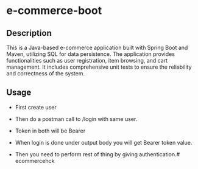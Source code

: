 # e-commerce-boot
## Description
This is a Java-based e-commerce application built with Spring Boot and Maven, utilizing SQL for data persistence. The application provides functionalities such as user registration, item browsing, and cart management. It includes comprehensive unit tests to ensure the reliability and correctness of the system.

## Usage
- First create user

- Then do a postman call to /login with same user.

- Token in both will be Bearer

- When login is done under output body you will get Bearer token value.

- Then you need to perform rest of thing by giving authentication.# ecommercehck
